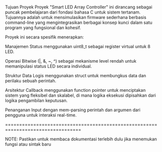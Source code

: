 Tujuan Proyek
Proyek "Smart LED Array Controller" ini dirancang sebagai puncak pembelajaran dari fondasi bahasa C untuk sistem tertanam. Tujuannya adalah untuk mensimulasikan firmware sederhana berbasis command-line yang mengintegrasikan berbagai konsep kunci dalam satu program yang fungsional dan kohesif.

Proyek ini secara spesifik menerapkan:

Manajemen Status menggunakan uint8_t sebagai register virtual untuk 8 LED.

Operasi Bitwise (|, &, ~, ^) sebagai mekanisme level rendah untuk memanipulasi status LED secara individual.

Struktur Data Logis menggunakan struct untuk membungkus data dan perilaku sebuah perintah.

Arsitektur Callback menggunakan function pointer untuk menciptakan sistem yang fleksibel dan skalabel, di mana logika eksekusi dipisahkan dari logika pengambilan keputusan.

Penanganan Input dengan mem-parsing perintah dan argumen dari pengguna untuk interaksi real-time.

=================================================================================

NOTE: Pastikan untuk membaca dokumentasi terlebih dulu jika menemukan fungsi atau sintak baru
